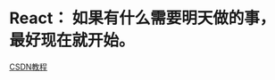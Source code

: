 # React： 如果有什么需要明天做的事，最好现在就开始。

[CSDN教程](https://blog.csdn.net/m0_37890289/article/details/105421173)


